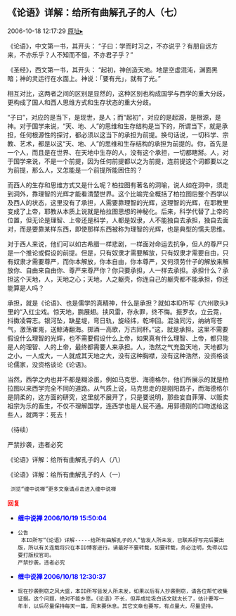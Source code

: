 ## 《论语》详解：给所有曲解孔子的人（七）
2006-10-18 12:17:29
[原址▸](http://www.fxgan.com/chan_time/2006_07_12/371.htm)



 



 


 《论语》，中文第一书，其开头：
   “子曰：学而时习之，不亦说乎？有朋自远方来，不亦乐乎？人不知而不愠，不亦君子乎？”


 《圣经》，西文第一书，其开头：
   “起初，神创造天地。地是空虚混沌，渊面黑暗；神的灵运行在水面上。神说：「要有光」，就有了光。”


  相互对比，这两者之间的区别是显然的，这种区别也构成国学与西学的重大分歧，更构成了国人和西人思维方式和生存状态的重大分歧。


 


  “子曰”，对应的是当下，是现世，是人；而“起初”，对应的是起源，是根源，是神。对于国学来说，“天、地、人”的思维和生存结构是当下的，所谓当下，就是承担，任何根源性的探讨，都必须以这当下的承担为前提。换句话说，一切科学、宗教、艺术，都是以这“天、地、人”的思维和生存结构的承担为前提的。你，首先是一个人，而且是在世界、在天地中生存的人，没有这个承担，一切都瞎掰。人，对于国学来说，不是一个前提，因为任何前提都以之为前提，连前提这个词都要以之为前提，那么人，又怎能是一个前提所能困住的？


 


  而西人的生存和思维方式又是什么呢？柏拉图有著名的洞喻，说人如在洞中，须走到洞外，靠理智的光辉才能看清楚世界。这个比喻完全概括了柏拉图后整个西学以及西人的状态，这里没有了承担，人需要靠理智的光辉，这理智的光辉，在耶教里变成了上帝，耶教从本质上说就是柏拉图思想的神秘化。后来，科学代替了上帝的位置，但无论是理智、上帝还是科学，人都是奴隶，人不能独自去承担，独自去面对，而是要靠某样东西，即使那样东西被称为理智的光辉，也是典型的懦夫思维。


 


  对于西人来说，他们可以如古希腊一样悲剧，一样面对命运去抗争，但人的尊严只是一个推论或假设的前提。但是，只有奴隶才需要解放，只有奴隶才需要自由，只有奴隶才需要尊严，而你本解放，你本自由，你本尊严，又何须劳什子的解放来解放你、自由来自由你、尊严来尊严你？你只要承担，人一样去承担。承担什么？承担这个天地，人，天地之心；天地，人之躯壳，你连自己的躯壳都不能承担，你还能算是人吗？


 


  承担，就是《论语》、也是儒学的真精神，什么是承担？就如本ID所写《六州歌头》里的“入红尘戏。惊天地，鹏展翅。挟风雷，存永罪，终不悔。振罗衣，立云霓，抖擞凌霄志。银河坠，缺星堤，弯日轨，旋经纬，乾坤回。混浊同污，纳纳穹苍气，激荡崔嵬，送鲸涛翻海。掷酒一高歌，万古同杯。”这，就是承担。这里不需要假设什么理智的光辉，也不需要假设什么上帝，如果真有什么理智、上帝，都只能是人的理智、人的上帝，最终都需要人来承担。人，浩然之气充盈天地，天地都为之小，一人成大，一人就成其天地之大，没有这种胸襟，没有这种浩然，没资格谈论儒家，没资格谈论《论语》。


 


  当然，西学之内也并不都是糊涂蛋，例如马克思、海德格尔，他们所展示的就是柏拉图以来西学完全不同的道路。从气质上说，马克思走的是刚阳路子，而海德格尔是阴柔的，这方面的研究，这里就不展开了，只是要说明，那些妄自菲薄、以贩卖祖宗为乐的畜生，不仅不理解国学，连西学也是人屁不通。用郭德刚的口吻送给这些人，就两字：死去！


 


 
  
 
 
  （待续）
 
 
  
 
 
  严禁抄袭，违者必究
 
 
  
 
 
  
 
 
  《论语》详解：给所有曲解孔子的人（八）
 
 
  
 
 
  
 
 
  《论语》详解：给所有曲解孔子的人（一）
 
 
  
   
  
  
   
  
  
   
    
     浏览“缠中说禅”更多文章请点击进入缠中说禅
    
   
  
 





<font color='red'>**回复**</font>


- **<font color='blue'>缠中说禅 2006/10/19 15:50:04</font>**
- ```
  公告
   本ID所写“《论语》详解-----给所有曲解孔子的人”皆发人所未发，已联系好写完后要出版，所以有关连载将只在本ID博客进行。请最好不要转载，如要转载，务必注明，免得以后要打版权官司。
  严禁抄袭，违者必究
  ```
- **<font color='blue'>缠中说禅 2006/10/18 12:30:37</font>**
- ```
  现在抄袭剽窃之风大盛，本ID所写皆发人所未发，如果以后有人抄袭剽窃，请各位帮忙收集证据。这个问题，绝对不能乡愿。《论语》不长，但弄成垃圾白话文就太长了，估计要写一年半，以后尽量保持每天一篇，周末要休息。其它文章也要写，有点量大，尽量坚持。
  ```
